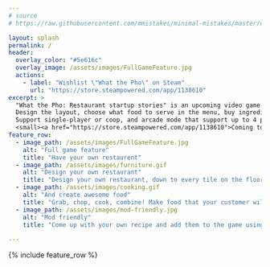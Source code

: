 ```yaml
---
# source
# https://raw.githubusercontent.com/mmistakes/minimal-mistakes/master/docs/_pages/home.md

layout: splash
permalink: /
header:
  overlay_color: "#5e616c"
  overlay_image: /assets/images/FullGameFeature.jpg
  actions:
    - label: "Wishlist \"What the Pho\" on Steam"
      url: "https://store.steampowered.com/app/1138610"
excerpt: >
  "What the Pho: Restaurant startup stories" is an upcoming video game about creating and managing your own restaurant dream. <br />
  Design the layout, choose what food to serve in the menu, buy ingredients, prepare the meal, deliver it to the customer, make money and clean up the mess.<br />
  Support single-player or coop, and arcade mode that support up to 4 players.<br />
  <small><a href="https://store.steampowered.com/app/1138610">Coming to Steam and hopefully, more platforms.</a></small>
feature_row:
  - image_path: /assets/images/FullGameFeature.jpg
    alt: "Full game feature"
    title: "Have your own restaurent"
  - image_path: /assets/images/furniture.gif
    alt: "Design your own restaurant"
    title: "Design your own restaurant, down to every tile on the floor."
  - image_path: /assets/images/cooking.gif
    alt: "And create awesome food"
    title: "Grab, chop, cook, combine! Make food that your customer will crave to come back!"
  - image_path: /assets/images/mod-friendly.jpg
    alt: "Mod friendly"
    title: "Come up with your own recipe and add them to the game using our modding-tool."
  
---
```


{% include feature_row %}